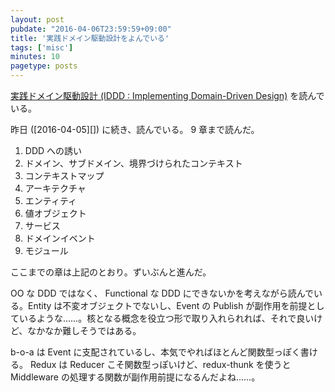 ```yaml
---
layout: post
pubdate: "2016-04-06T23:59:59+09:00"
title: '実践ドメイン駆動設計をよんでいる'
tags: ['misc']
minutes: 10
pagetype: posts
---
```

[実践ドメイン駆動設計 (IDDD : Implementing Domain-Driven Design)](http://www.amazon.co.jp/dp/B00UX9VJGW/) を読んでいる。

昨日 ([2016-04-05][]) に続き、読んでいる。 9 章まで読んだ。

1. DDD への誘い
2. ドメイン、サブドメイン、境界づけられたコンテキスト
3. コンテキストマップ
4. アーキテクチャ
5. エンティティ
6. 値オブジェクト
7. サービス
8. ドメインイベント
9. モジュール

ここまでの章は上記のとおり。ずいぶんと進んだ。

OO な DDD ではなく、 Functional な DDD にできないかを考えながら読んでいる。Entity は不変オブジェクトでないし、Event の Publish が副作用を前提としているような……。核となる概念を役立つ形で取り入れられれば、それで良いけど、なかなか難しそうではある。

b-o-a は Event に支配されているし、本気でやればほとんど関数型っぽく書ける。 Redux は Reducer こそ関数型っぽいけど、redux-thunk を使うと Middleware の処理する関数が副作用前提になるんだよね……。

[2016-04-06]: http://blog.bouzuya.net/2016/04/06/
